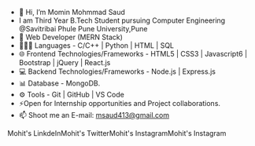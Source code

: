 - 👋 Hi, I’m Momin Mohmmad Saud
-  I am Third Year B.Tech Student pursuing Computer Engineering @Savitribai Phule Pune University,Pune
-  🔭 Web Developer (MERN Stack)
-  🧑🏻‍💻 Languages - C/C++ | Python | HTML | SQL
- 🌐 Frontend Technologies/Frameworks - HTML5 | CSS3 | Javascript6 | Bootstrap | jQuery | React.js
- 💻 Backend Technologies/Frameworks - Node.js | Express.js
- 📊 Database - MongoDB.
- ⚙️ Tools - Git | GitHub | VS Code
- ⚡Open for Internship opportunities and Project collaborations.
- 📫 Shoot me an E-mail: msaud413@gmail.com

Mohit's LinkdeInMohit's TwitterMohit's InstagramMohit's Instagram
